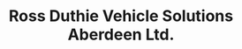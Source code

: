 ---
title: "Ross Duthie Vehicle Solutions Aberdeen Ltd."
url: /aberdeen/ross-duthie-vehicle-solutions-aberdeen-ltd/
shop: Autohaus
---